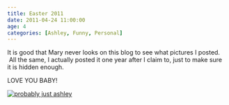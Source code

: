 ```yaml
---
title: Easter 2011
date: 2011-04-24 11:00:00
age: 4
categories: [Ashley, Funny, Personal]
---
```

It is good that Mary never looks on this blog to see what pictures I posted.  All the same, I actually posted it one year after I claim to, just to make sure it is hidden enough.

LOVE YOU BABY!

[<img src="https://lh3.googleusercontent.com/md-OH6FE5_JaigRxl_K7vYX7iCHZXa-oFK4v14gsqqbRkNI_JiABP3CJ428NGXqb-bWT-agkFUgVFKnUEmGg5UpVWwQR0ISgTRJcmeIi=w293-h220" alt="probably just ashley" class="wyseguys-album"/>](https://get.google.com/albumarchive/108001626876662627571/album/AF1QipO6dqbxNTPEIEPrAqOwqMAsxrnn5o6CVIQ3t244?source=pwa&authKey=CJHSieKj167aUw)